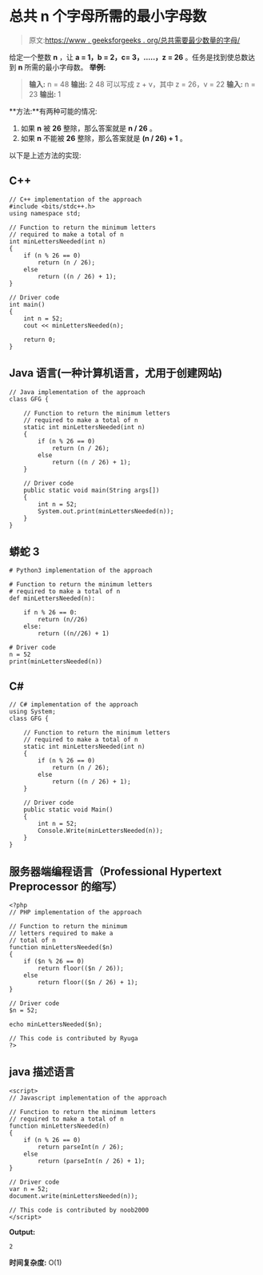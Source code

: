 # 总共 n 个字母所需的最小字母数

> 原文:[https://www . geeksforgeeks . org/总共需要最少数量的字母/](https://www.geeksforgeeks.org/minimum-number-of-letters-needed-to-make-a-total-of-n/)

给定一个整数 **n** ，让 **a = 1，b = 2，c= 3，…..，z = 26** 。任务是找到使总数达到 **n** 所需的最小字母数。
**举例:**

> **输入:** n = 48
> **输出:** 2
> 48 可以写成 z + v，其中 z = 26，v = 22
> **输入:** n = 23
> **输出:** 1

**方法:**有两种可能的情况:

1.  如果 **n** 被 **26** 整除，那么答案就是 **n / 26** 。
2.  如果 **n** 不能被 **26** 整除，那么答案就是 **(n / 26) + 1** 。

以下是上述方法的实现:

## C++

```
// C++ implementation of the approach
#include <bits/stdc++.h>
using namespace std;

// Function to return the minimum letters
// required to make a total of n
int minLettersNeeded(int n)
{
    if (n % 26 == 0)
        return (n / 26);
    else
        return ((n / 26) + 1);
}

// Driver code
int main()
{
    int n = 52;
    cout << minLettersNeeded(n);

    return 0;
}
```

## Java 语言(一种计算机语言，尤用于创建网站)

```
// Java implementation of the approach
class GFG {

    // Function to return the minimum letters
    // required to make a total of n
    static int minLettersNeeded(int n)
    {
        if (n % 26 == 0)
            return (n / 26);
        else
            return ((n / 26) + 1);
    }

    // Driver code
    public static void main(String args[])
    {
        int n = 52;
        System.out.print(minLettersNeeded(n));
    }
}
```

## 蟒蛇 3

```
# Python3 implementation of the approach

# Function to return the minimum letters
# required to make a total of n
def minLettersNeeded(n):

    if n % 26 == 0:
        return (n//26)
    else:
        return ((n//26) + 1)

# Driver code
n = 52
print(minLettersNeeded(n))
```

## C#

```
// C# implementation of the approach
using System;
class GFG {

    // Function to return the minimum letters
    // required to make a total of n
    static int minLettersNeeded(int n)
    {
        if (n % 26 == 0)
            return (n / 26);
        else
            return ((n / 26) + 1);
    }

    // Driver code
    public static void Main()
    {
        int n = 52;
        Console.Write(minLettersNeeded(n));
    }
}
```

## 服务器端编程语言（Professional Hypertext Preprocessor 的缩写）

```
<?php
// PHP implementation of the approach

// Function to return the minimum
// letters required to make a
// total of n
function minLettersNeeded($n)
{
    if ($n % 26 == 0)
        return floor(($n / 26));
    else
        return floor(($n / 26) + 1);
}

// Driver code
$n = 52;

echo minLettersNeeded($n);

// This code is contributed by Ryuga
?>
```

## java 描述语言

```
<script>
// Javascript implementation of the approach

// Function to return the minimum letters
// required to make a total of n
function minLettersNeeded(n)
{
    if (n % 26 == 0)
        return parseInt(n / 26);
    else
        return (parseInt(n / 26) + 1);
}

// Driver code
var n = 52;
document.write(minLettersNeeded(n));

// This code is contributed by noob2000
</script>
```

**Output:** 

```
2
```

**时间复杂度:** O(1)